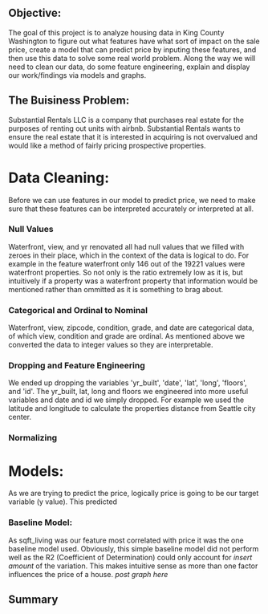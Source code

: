 ## Objective:
The goal of this project is to analyze housing data in King County Washington to figure out what features have what sort of impact on the sale price, create a model that can predict price by inputing these features, and then use this data to solve some real world problem. Along the way we will need to clean our data, do some feature engineering, explain and display our work/findings via models and graphs.

## The Buisiness Problem: 
Substantial Rentals LLC is a company that purchases real estate for the purposes of renting out units with airbnb.  Substantial Rentals wants to ensure the real estate that it is interested in acquiring is not overvalued and would like a method of fairly pricing prospective properties.


# Data Cleaning:
Before we can use features in our model to predict price, we need to make sure that these features can be interpreted accurately or interpreted at all.

### Null Values
Waterfront, view, and yr renovated all had null values that we filled with zeroes in their place, which in the context of the data is logical to do.  For example in the feature waterfront only 146 out of the 19221 values were waterfront properties. So not only is the ratio extremely low as it is, but intuitively if a property was a waterfront property that information would be mentioned rather than ommitted as it is something to brag about. 

### Categorical and Ordinal to Nominal
Waterfront, view, zipcode, condition, grade, and date are categorical data, of which view, condition and grade are ordinal. As mentioned above we converted the data to integer values so they are interpretable.

### Dropping and Feature Engineering
We ended up dropping the variables 'yr_built', 'date', 'lat', 'long', 'floors', and 'id'.
The yr_built, lat, long and floors we engineered into more useful variables and date and id we simply dropped.
For example we used the latitude and longitude to calculate the properties distance from Seattle city center.

### Normalizing


# Models:
As we are trying to predict the price, logically price is going to be our target variable (y value). This predicted 
### Baseline Model:
As sqft_living was our feature most correlated with price it was the one baseline model used. Obviously, this simple baseline model did not perform well as the R2 (Coefficient of Determination) could only account for *insert amount* of the variation.  This makes intuitive sense as more than one factor influences the price of a house.
*post graph here*


## Summary